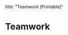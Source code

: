 <frontmatter>
title: "Teamwork [Printable]"
</frontmatter>

<link rel="stylesheet" href="{{baseUrl}}/css/textbook.css">

<div class="website-content">

<div id="main">

# Teamwork

<include src="teamStructures/embed-inParent-printable.md" boilerplate />

</div>

</div>

